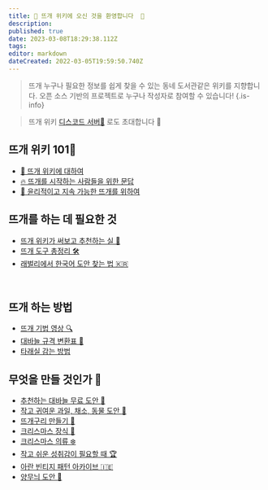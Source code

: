 ```yaml
---
title: 🐑 뜨개 위키에 오신 것을 환영합니다  🌿 
description: 
published: true
date: 2023-03-08T18:29:38.112Z
tags: 
editor: markdown
dateCreated: 2022-03-05T19:59:50.740Z
---
```


> 뜨개 누구나 필요한 정보를 쉽게 찾을 수 있는 동네 도서관같은 위키를 지향합니다.
> 오픈 소스 기반의 프로젝트로 누구나 작성자로 참여할 수 있습니다!
{.is-info}

> 뜨개 위키 [디스코드 서버🔗](https://t.co/7pYuDu8yKe) 로도 초대합니다 🎉 

## 뜨개 위키 101🧵
- [:telescope: 뜨개 위키에 대하여](https://knitki.herokuapp.com/ko/about)
- [:fire: 뜨개를 시작하는 사람들을 위한 문답](https://knitki.herokuapp.com/ko/welcome)
- [🦕 윤리적이고 지속 가능한 뜨개를 위하여](https://knitki.herokuapp.com/ko/sustainability)

## 뜨개를 하는 데 필요한 것
- [뜨개 위키가 써보고 추천하는 실 🧶](https://knitki.herokuapp.com/ko/tool/yarn_rec)
- [뜨개 도구 총정리 🛠️](https://knitki.herokuapp.com/ko/tool)
- [래벌리에서 한국어 도안 찾는 법 :kr:](https://knitki.herokuapp.com/ko/pattern/ravelry_korean)

<!----[:heartbeat: 세상을 바꾸는 뜨개](https://knitki.herokuapp.com/ko/knit_for_good)
-->
<br>

<!---- [실 🧶](https://knitki.herokuapp.com/ko/tool/yarns)-->
<!---- [뜨개 약어](https://knitki.herokuapp.com/ko/skill/abbreviations)-->


## 뜨개 하는 방법 
- [뜨개 기법 영상 🔍](https://knitki.herokuapp.com/ko/skill/tutorials)
- [대바늘 규격 변환표 🔱](https://knitki.herokuapp.com/ko/tool/needle_size_conversion)
- [타래실 감는 방법](https://knitki.herokuapp.com/ko/hank_to_ball)



## 무엇을 만들 것인가 🎨
- [추천하는 대바늘 무료 도안 :rocket:](https://knitki.herokuapp.com/ko/pattern/knitting_patterns)
- [작고 귀여운 과일, 채소, 동물 도안 :cherries:](https://knitki.herokuapp.com/ko/pattern/little_sweet_kal)
- [뜨개구리 만들기 :frog:](https://knitki.herokuapp.com/ko/frog)
- [크리스마스 장식 :christmas_tree:](https://knitki.herokuapp.com/ko/pattern/christmas)
- [크리스마스 의류 :snowflake:](https://knitki.herokuapp.com/ko/pattern/christmas_garments)
- [작고 쉬운 성취감이 필요할 때 :trophy:](https://knitki.herokuapp.com/ko/pattern/small_success)
- [아란 빈티지 패턴 아카이브 :ireland:](https://knitki.herokuapp.com/ko/pattern/vintage_aran)
- [양무늬 도안 :sheep:](https://knitki.herokuapp.com/ko/pattern/sheep)
